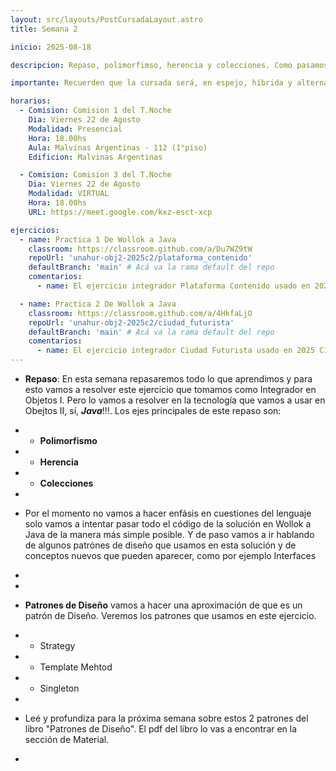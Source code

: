 ```yaml
---
layout: src/layouts/PostCursadaLayout.astro
title: Semana 2

inicio: 2025-08-18

descripcion: Repaso, polimorfimso, herencia y colecciones. Como pasamos de Wollok a Java.

importante: Recuerden que la cursada será, en espejo, híbrida y alternada. Es espejo porque para todos las comisiones se dan los mismos temas. Híbrida porque al clases presenciales y virtuales. Alternanda porque semana a semana cambia la modalidad de presencial a virtual y viceversa.

horarios:
  - Comision: Comision 1 del T.Noche
    Dia: Viernes 22 de Agosto
    Modalidad: Presencial
    Hora: 18.00hs
    Aula: Malvinas Argentinas - 112 (1°piso)
    Edificion: Malvinas Argentinas

  - Comision: Comision 3 del T.Noche
    Dia: Viernes 22 de Agosto
    Modalidad: VIRTUAL
    Hora: 18.00hs
    URL: https://meet.google.com/kxz-esct-xcp

ejercicios:
  - name: Practica 1 De Wollok a Java
    classroom: https://classroom.github.com/a/Du7WZ9tW
    repoUrl: 'unahur-obj2-2025c2/plataforma_contenido'
    defaultBranch: 'main' # Acá va la rama default del repo
    comentarios:
      - name: El ejercicio integrador Plataforma Contenido usado en 2025 C1. Resolver en Clase

  - name: Practica 2 De Wollok a Java
    classroom: https://classroom.github.com/a/4HkfaLjO
    repoUrl: 'unahur-obj2-2025c2/ciudad_futurista'
    defaultBranch: 'main' # Acá va la rama default del repo
    comentarios:
      - name: El ejercicio integrador Ciudad Futurista usado en 2025 C1. Resolver com Tarea de Alumnos
---
```


- **Repaso**: En esta semana repasaremos todo lo que aprendimos y para esto vamos a resolver este ejercicio que tomamos como Integrador en Objetos I. Pero lo vamos a resolver en la tecnología que vamos a usar en Obejtos II, sí, **_Java_**!!!. Los ejes principales de este repaso son:
- - **Polimorfismo**
- - **Herencia**
- - **Colecciones**
-
- Por el momento no vamos a hacer enfásis en cuestiones del lenguaje solo vamos a intentar pasar todo el código de la solución en Wollok a Java de la manera más simple posible. Y de paso vamos a ir hablando de algunos patrónes de diseño que usamos en esta solución y de conceptos nuevos que pueden aparecer, como por ejemplo Interfaces
-
-
- **Patrones de Diseño** vamos a hacer una aproximación de que es un patrón de Diseño. Veremos los patrones que usamos en este ejercicio.
- - Strategy
- - Template Mehtod
- - Singleton
-
- Leé y profundiza para la próxima semana sobre estos 2 patrones del libro "Patrones de Diseño". El pdf del libro lo vas a encontrar en la sección de Material.

-
